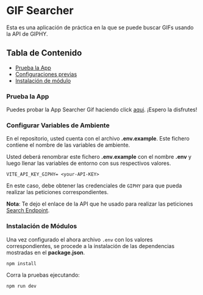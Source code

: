 # GIF Searcher

Esta es una aplicación de práctica en la que se puede buscar GIFs usando la API de GIPHY.

## Tabla de Contenido

-   [Prueba la App](#prueba-la-app)
-   [Configuraciones previas](#configurar-variables-de-ambiente)
-   [Instalación de módulo](#instalación-de-módulos)

### Prueba la App

Puedes probar la App Searcher Gif haciendo click [aqui](https://searcher-gif.netlify.app/). ¡Espero
la disfrutes!

### Configurar Variables de Ambiente

En el repositorio, usted cuenta con el archivo **.env.example**. Este fichero contiene el nombre de
las variables de ambiente.

Usted deberá renombrar este fichero **.env.example** con el nombre **.env** y luego llenar las
variables de entorno con sus respectivos valores.

```
VITE_API_KEY_GIPHY= <your-API-KEY>
```

En este caso, debe obtener las credenciales de `GIPHY` para que pueda realizar las peticiones
correspondientes.

**Nota**: Te dejo el enlace de la API que he usado para realizar las peticiones
[Search Endpoint](https://developers.giphy.com/docs/api/endpoint#search).

### Instalación de Módulos

Una vez configurado el ahora archivo `.env` con los valores correspondientes, se procede a la
instalación de las dependencias mostradas en el **package.json**.

```
npm install
```

Corra la pruebas ejecutando:

```
npm run dev
```
